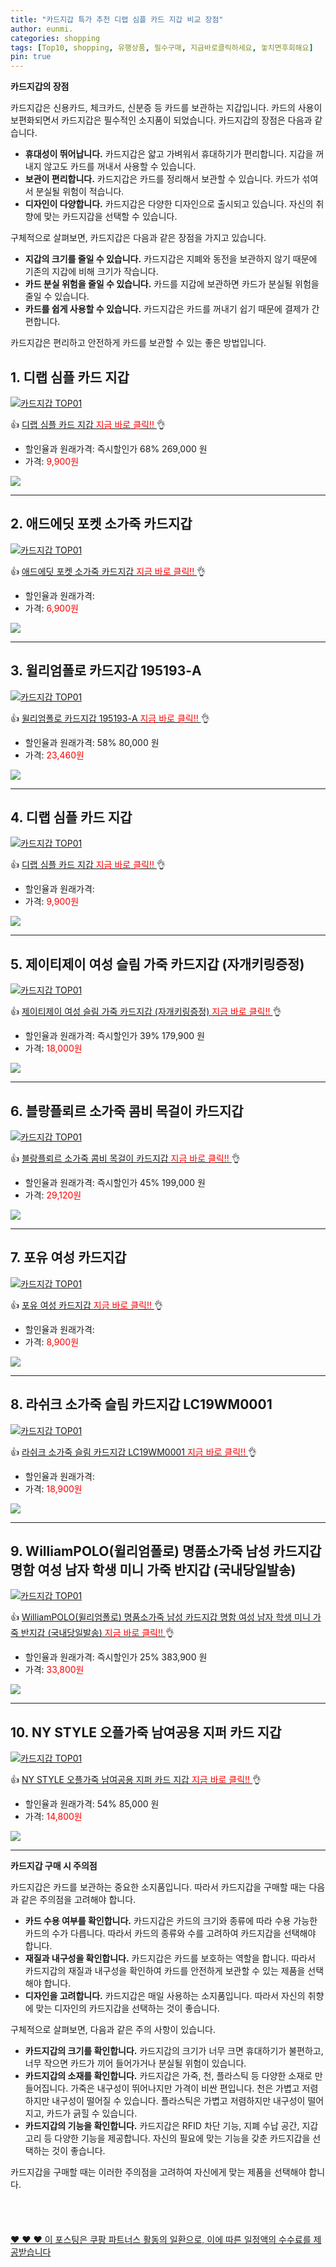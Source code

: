 ```yaml
---
title: "카드지갑 특가 추천 디랩 심플 카드 지갑 비교 장점"
author: eunmi.
categories: shopping
tags: [Top10, shopping, 유행상품, 필수구매, 지금바로클릭하세요, 놓치면후회해요]
pin: true
---
```

**카드지갑의 장점**

카드지갑은 신용카드, 체크카드, 신분증 등 카드를 보관하는 지갑입니다. 카드의 사용이 보편화되면서 카드지갑은 필수적인 소지품이 되었습니다. 카드지갑의 장점은 다음과 같습니다.

* **휴대성이 뛰어납니다.** 카드지갑은 얇고 가벼워서 휴대하기가 편리합니다. 지갑을 꺼내지 않고도 카드를 꺼내서 사용할 수 있습니다.
* **보관이 편리합니다.** 카드지갑은 카드를 정리해서 보관할 수 있습니다. 카드가 섞여서 분실될 위험이 적습니다.
* **디자인이 다양합니다.** 카드지갑은 다양한 디자인으로 출시되고 있습니다. 자신의 취향에 맞는 카드지갑을 선택할 수 있습니다.

구체적으로 살펴보면, 카드지갑은 다음과 같은 장점을 가지고 있습니다.

* **지갑의 크기를 줄일 수 있습니다.** 카드지갑은 지폐와 동전을 보관하지 않기 때문에 기존의 지갑에 비해 크기가 작습니다.
* **카드 분실 위험을 줄일 수 있습니다.** 카드를 지갑에 보관하면 카드가 분실될 위험을 줄일 수 있습니다.
* **카드를 쉽게 사용할 수 있습니다.** 카드지갑은 카드를 꺼내기 쉽기 때문에 결제가 간편합니다.

카드지갑은 편리하고 안전하게 카드를 보관할 수 있는 좋은 방법입니다.

   

## 1. 디랩 심플 카드 지갑

[![카드지갑 TOP01](https://thumbnail6.coupangcdn.com/thumbnails/remote/230x230ex/image/retail/images/2020/06/24/15/0/e49e9291-569b-4d0f-9200-008ee8685a6b.jpg)](https://link.coupang.com/re/AFFSDP?lptag=AF3617701&subid=GithubCoopas&pageKey=1410196660&traceid=V0-153&itemId=2446594123&vendorItemId=70952439804)


👍 [디랩 심플 카드 지갑 <font color=red> 지금 바로 클릭!! </font> ](https://link.coupang.com/re/AFFSDP?lptag=AF3617701&subid=GithubCoopas&pageKey=1410196660&traceid=V0-153&itemId=2446594123&vendorItemId=70952439804) 👌 


- 할인율과 원래가격: 즉시할인가 68%  269,000   원
- 가격: <span style='color:red'>9,900원</span>

[![](/discount_price.png)](https://link.coupang.com/re/AFFSDP?lptag=AF3617701&subid=GithubCoopas&pageKey=1410196660&traceid=V0-153&itemId=2446594123&vendorItemId=70952439804)

---


   

## 2. 애드에딧 포켓 소가죽 카드지갑

[![카드지갑 TOP01](https://thumbnail10.coupangcdn.com/thumbnails/remote/230x230ex/image/vendor_inventory/8404/6b3e319624d6c13ba9d48ae8ae51d6bf433c4b012ba3eee8c0995f639969.jpg)](https://link.coupang.com/re/AFFSDP?lptag=AF3617701&subid=GithubCoopas&pageKey=7282617057&traceid=V0-153&itemId=19380098416&vendorItemId=3078949358)


👍 [애드에딧 포켓 소가죽 카드지갑 <font color=red> 지금 바로 클릭!! </font> ](https://link.coupang.com/re/AFFSDP?lptag=AF3617701&subid=GithubCoopas&pageKey=7282617057&traceid=V0-153&itemId=19380098416&vendorItemId=3078949358) 👌 


- 할인율과 원래가격: 
- 가격: <span style='color:red'>6,900원</span>

[![](/discount_price.png)](https://link.coupang.com/re/AFFSDP?lptag=AF3617701&subid=GithubCoopas&pageKey=7282617057&traceid=V0-153&itemId=19380098416&vendorItemId=3078949358)

---


   

## 3. 윌리엄폴로 카드지갑 195193-A

[![카드지갑 TOP01](https://thumbnail7.coupangcdn.com/thumbnails/remote/230x230ex/image/vendor_inventory/b5ae/fb7caf1be85f2c74e73296c231ae1cfe595799ae92fef4834f991129cb9d.png)](https://link.coupang.com/re/AFFSDP?lptag=AF3617701&subid=GithubCoopas&pageKey=6654199073&traceid=V0-153&itemId=15256546791&vendorItemId=82572328956)


👍 [윌리엄폴로 카드지갑 195193-A <font color=red> 지금 바로 클릭!! </font> ](https://link.coupang.com/re/AFFSDP?lptag=AF3617701&subid=GithubCoopas&pageKey=6654199073&traceid=V0-153&itemId=15256546791&vendorItemId=82572328956) 👌 


- 할인율과 원래가격: 58%  80,000   원
- 가격: <span style='color:red'>23,460원</span>

[![](/discount_price.png)](https://link.coupang.com/re/AFFSDP?lptag=AF3617701&subid=GithubCoopas&pageKey=6654199073&traceid=V0-153&itemId=15256546791&vendorItemId=82572328956)

---


   

## 4. 디랩 심플 카드 지갑

[![카드지갑 TOP01](https://thumbnail8.coupangcdn.com/thumbnails/remote/230x230ex/image/retail/images/939510893572292-ddb9cc6f-68a9-4d8b-9f43-d8d044722701.jpg)](https://link.coupang.com/re/AFFSDP?lptag=AF3617701&subid=GithubCoopas&pageKey=1749096427&traceid=V0-153&itemId=2978734125&vendorItemId=70952439775)


👍 [디랩 심플 카드 지갑 <font color=red> 지금 바로 클릭!! </font> ](https://link.coupang.com/re/AFFSDP?lptag=AF3617701&subid=GithubCoopas&pageKey=1749096427&traceid=V0-153&itemId=2978734125&vendorItemId=70952439775) 👌 


- 할인율과 원래가격: 
- 가격: <span style='color:red'>9,900원</span>

[![](/discount_price.png)](https://link.coupang.com/re/AFFSDP?lptag=AF3617701&subid=GithubCoopas&pageKey=1749096427&traceid=V0-153&itemId=2978734125&vendorItemId=70952439775)

---


   

## 5. 제이티제이 여성 슬림 가죽 카드지갑 (자개키링증정)

[![카드지갑 TOP01](https://thumbnail7.coupangcdn.com/thumbnails/remote/230x230ex/image/vendor_inventory/659a/cace934153fae84e441111b5bf39c517ce0fd34a4b273c3c5773f3665f1d.jpg)](https://link.coupang.com/re/AFFSDP?lptag=AF3617701&subid=GithubCoopas&pageKey=7461152505&traceid=V0-153&itemId=19447515254&vendorItemId=86558471431)


👍 [제이티제이 여성 슬림 가죽 카드지갑 (자개키링증정) <font color=red> 지금 바로 클릭!! </font> ](https://link.coupang.com/re/AFFSDP?lptag=AF3617701&subid=GithubCoopas&pageKey=7461152505&traceid=V0-153&itemId=19447515254&vendorItemId=86558471431) 👌 


- 할인율과 원래가격: 즉시할인가 39%  179,900   원
- 가격: <span style='color:red'>18,000원</span>

[![](/discount_price.png)](https://link.coupang.com/re/AFFSDP?lptag=AF3617701&subid=GithubCoopas&pageKey=7461152505&traceid=V0-153&itemId=19447515254&vendorItemId=86558471431)

---


   

## 6. 블랑플뢰르 소가죽 콤비 목걸이 카드지갑

[![카드지갑 TOP01](https://thumbnail6.coupangcdn.com/thumbnails/remote/230x230ex/image/retail/images/636440579213960-a74cdd85-04c3-4bda-a5d8-41a6cecf4c1f.jpg)](https://link.coupang.com/re/AFFSDP?lptag=AF3617701&subid=GithubCoopas&pageKey=298399519&traceid=V0-153&itemId=939731075&vendorItemId=5325074730)


👍 [블랑플뢰르 소가죽 콤비 목걸이 카드지갑 <font color=red> 지금 바로 클릭!! </font> ](https://link.coupang.com/re/AFFSDP?lptag=AF3617701&subid=GithubCoopas&pageKey=298399519&traceid=V0-153&itemId=939731075&vendorItemId=5325074730) 👌 


- 할인율과 원래가격: 즉시할인가 45%  199,000   원
- 가격: <span style='color:red'>29,120원</span>

[![](/discount_price.png)](https://link.coupang.com/re/AFFSDP?lptag=AF3617701&subid=GithubCoopas&pageKey=298399519&traceid=V0-153&itemId=939731075&vendorItemId=5325074730)

---


   

## 7. 포유 여성 카드지갑

[![카드지갑 TOP01](https://thumbnail8.coupangcdn.com/thumbnails/remote/230x230ex/image/vendor_inventory/9b3d/2552ece0182181474371fad5aca898bc973407fbc163f5c446644fa720ba.jpg)](https://link.coupang.com/re/AFFSDP?lptag=AF3617701&subid=GithubCoopas&pageKey=344973418&traceid=V0-153&itemId=1095638092&vendorItemId=85849612523)


👍 [포유 여성 카드지갑 <font color=red> 지금 바로 클릭!! </font> ](https://link.coupang.com/re/AFFSDP?lptag=AF3617701&subid=GithubCoopas&pageKey=344973418&traceid=V0-153&itemId=1095638092&vendorItemId=85849612523) 👌 


- 할인율과 원래가격: 
- 가격: <span style='color:red'>8,900원</span>

[![](/discount_price.png)](https://link.coupang.com/re/AFFSDP?lptag=AF3617701&subid=GithubCoopas&pageKey=344973418&traceid=V0-153&itemId=1095638092&vendorItemId=85849612523)

---


   

## 8. 라쉬크 소가죽 슬림 카드지갑 LC19WM0001

[![카드지갑 TOP01](https://thumbnail10.coupangcdn.com/thumbnails/remote/230x230ex/image/retail/images/3120429744513-10289702-260b-4175-aab5-f7fa53509a31.jpg)](https://link.coupang.com/re/AFFSDP?lptag=AF3617701&subid=GithubCoopas&pageKey=241721942&traceid=V0-153&itemId=768161333&vendorItemId=4939320801)


👍 [라쉬크 소가죽 슬림 카드지갑 LC19WM0001 <font color=red> 지금 바로 클릭!! </font> ](https://link.coupang.com/re/AFFSDP?lptag=AF3617701&subid=GithubCoopas&pageKey=241721942&traceid=V0-153&itemId=768161333&vendorItemId=4939320801) 👌 


- 할인율과 원래가격: 
- 가격: <span style='color:red'>18,900원</span>

[![](/discount_price.png)](https://link.coupang.com/re/AFFSDP?lptag=AF3617701&subid=GithubCoopas&pageKey=241721942&traceid=V0-153&itemId=768161333&vendorItemId=4939320801)

---


   

## 9. WilliamPOLO(윌리엄폴로) 명품소가죽 남성 카드지갑 명함 여성 남자 학생 미니 가죽 반지갑 (국내당일발송)

[![카드지갑 TOP01](https://thumbnail10.coupangcdn.com/thumbnails/remote/230x230ex/image/vendor_inventory/f79c/1b966f957893ce2acb3bf3bf696d96525b3c77804c42f0b2f2ad9a7fc53b.jpg)](https://link.coupang.com/re/AFFSDP?lptag=AF3617701&subid=GithubCoopas&pageKey=6765663746&traceid=V0-153&itemId=15869685480&vendorItemId=83079085643)


👍 [WilliamPOLO(윌리엄폴로) 명품소가죽 남성 카드지갑 명함 여성 남자 학생 미니 가죽 반지갑 (국내당일발송) <font color=red> 지금 바로 클릭!! </font> ](https://link.coupang.com/re/AFFSDP?lptag=AF3617701&subid=GithubCoopas&pageKey=6765663746&traceid=V0-153&itemId=15869685480&vendorItemId=83079085643) 👌 


- 할인율과 원래가격: 즉시할인가 25%  383,900   원
- 가격: <span style='color:red'>33,800원</span>

[![](/discount_price.png)](https://link.coupang.com/re/AFFSDP?lptag=AF3617701&subid=GithubCoopas&pageKey=6765663746&traceid=V0-153&itemId=15869685480&vendorItemId=83079085643)

---


   

## 10. NY STYLE 오플가죽 남여공용 지퍼 카드 지갑

[![카드지갑 TOP01](https://thumbnail6.coupangcdn.com/thumbnails/remote/230x230ex/image/vendor_inventory/6528/05c6c197074ce2eab28e01c62544bf6dcbc66351056717683910817bb404.jpg)](https://link.coupang.com/re/AFFSDP?lptag=AF3617701&subid=GithubCoopas&pageKey=7451044985&traceid=V0-153&itemId=19397696583&vendorItemId=86549138634)


👍 [NY STYLE 오플가죽 남여공용 지퍼 카드 지갑 <font color=red> 지금 바로 클릭!! </font> ](https://link.coupang.com/re/AFFSDP?lptag=AF3617701&subid=GithubCoopas&pageKey=7451044985&traceid=V0-153&itemId=19397696583&vendorItemId=86549138634) 👌 


- 할인율과 원래가격: 54%  85,000   원
- 가격: <span style='color:red'>14,800원</span>

[![](/discount_price.png)](https://link.coupang.com/re/AFFSDP?lptag=AF3617701&subid=GithubCoopas&pageKey=7451044985&traceid=V0-153&itemId=19397696583&vendorItemId=86549138634)

---
**카드지갑 구매 시 주의점**

카드지갑은 카드를 보관하는 중요한 소지품입니다. 따라서 카드지갑을 구매할 때는 다음과 같은 주의점을 고려해야 합니다.

* **카드 수용 여부를 확인합니다.** 카드지갑은 카드의 크기와 종류에 따라 수용 가능한 카드의 수가 다릅니다. 따라서 카드의 종류와 수를 고려하여 카드지갑을 선택해야 합니다.
* **재질과 내구성을 확인합니다.** 카드지갑은 카드를 보호하는 역할을 합니다. 따라서 카드지갑의 재질과 내구성을 확인하여 카드를 안전하게 보관할 수 있는 제품을 선택해야 합니다.
* **디자인을 고려합니다.** 카드지갑은 매일 사용하는 소지품입니다. 따라서 자신의 취향에 맞는 디자인의 카드지갑을 선택하는 것이 좋습니다.

구체적으로 살펴보면, 다음과 같은 주의 사항이 있습니다.

* **카드지갑의 크기를 확인합니다.** 카드지갑의 크기가 너무 크면 휴대하기가 불편하고, 너무 작으면 카드가 끼어 들어가거나 분실될 위험이 있습니다.
* **카드지갑의 소재를 확인합니다.** 카드지갑은 가죽, 천, 플라스틱 등 다양한 소재로 만들어집니다. 가죽은 내구성이 뛰어나지만 가격이 비싼 편입니다. 천은 가볍고 저렴하지만 내구성이 떨어질 수 있습니다. 플라스틱은 가볍고 저렴하지만 내구성이 떨어지고, 카드가 긁힐 수 있습니다.
* **카드지갑의 기능을 확인합니다.** 카드지갑은 RFID 차단 기능, 지폐 수납 공간, 지갑 고리 등 다양한 기능을 제공합니다. 자신의 필요에 맞는 기능을 갖춘 카드지갑을 선택하는 것이 좋습니다.

카드지갑을 구매할 때는 이러한 주의점을 고려하여 자신에게 맞는 제품을 선택해야 합니다.<br><br><br><br><br> [ ❤ ❤ ❤ 이 포스팅은 쿠팡 파트너스 활동의 일환으로, 이에 따른 일정액의 수수료를 제공받습니다](https://link.coupang.com/a/bcEFyh)